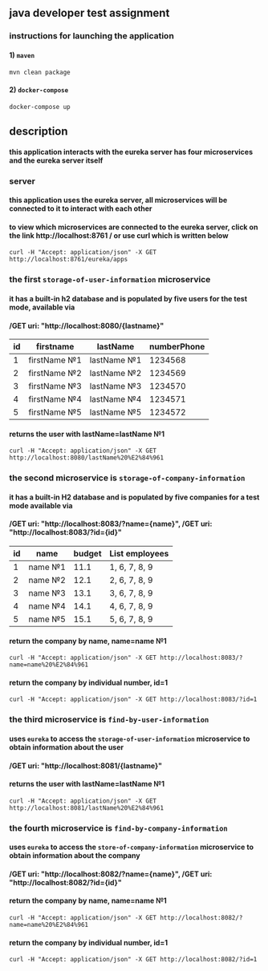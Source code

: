 ## java developer test assignment

### instructions for launching the application

#### 1) `maven`

```shell
mvn clean package
```
#### 2) `docker-compose`

```shell
docker-compose up
```

## description

#### this application interacts with the eureka server has four microservices and the eureka server itself

### server
#### this application uses the eureka server, all microservices will be connected to it to interact with each other
#### to view which microservices are connected to the eureka server, click on the link http://localhost:8761 / or use curl which is written below
```shell
curl -H "Accept: application/json" -X GET http://localhost:8761/eureka/apps
```


### the first `storage-of-user-information` microservice
#### it has a built-in h2 database and is populated by five users for the test mode, available via 
#### /GET uri: "http://localhost:8080/{lastname}"
| id | firstname    | lastName    | numberPhone |
|----|--------------|-------------|-------------|
| 1  | firstName №1 | lastName №1 | 1234568     |
| 2  | firstName №2 | lastName №2 | 1234569     |
| 3  | firstName №3 | lastName №3 | 1234570     |
| 4  | firstName №4 | lastName №4 | 1234571     |
| 5  | firstName №5 | lastName №5 | 1234572     |

#### returns the user with lastName=lastName №1
```shell
curl -H "Accept: application/json" -X GET http://localhost:8080/lastName%20%E2%84%961
```

### the second microservice is `storage-of-company-information`
#### it has a built-in H2 database and is populated by five companies for a test mode available via
#### /GET uri: "http://localhost:8083/?name={name}",  /GET uri: "http://localhost:8083/?id={id}"
| id | name    | budget | List<Integer> employees |
|----|---------|--------|-------------------------|
| 1  | name №1 | 11.1   | 1, 6, 7, 8, 9           |
| 2  | name №2 | 12.1   | 2, 6, 7, 8, 9           |
| 3  | name №3 | 13.1   | 3, 6, 7, 8, 9           |
| 4  | name №4 | 14.1   | 4, 6, 7, 8, 9           |
| 5  | name №5 | 15.1   | 5, 6, 7, 8, 9           |
#### return the company by name, name=name №1
```shell
curl -H "Accept: application/json" -X GET http://localhost:8083/?name=name%20%E2%84%961
```
#### return the company by individual number, id=1
```shell
curl -H "Accept: application/json" -X GET http://localhost:8083/?id=1
```

### the third microservice is `find-by-user-information`
#### uses `eureka` to access the `storage-of-user-information` microservice to obtain information about the user
#### /GET uri: "http://localhost:8081/{lastname}"
#### returns the user with lastName=lastName №1
```shell
curl -H "Accept: application/json" -X GET http://localhost:8081/lastName%20%E2%84%961
```

### the fourth microservice is `find-by-company-information`
#### uses `eureka` to access the `store-of-company-information` microservice to obtain information about the company
#### /GET uri: "http://localhost:8082/?name={name}",  /GET uri: "http://localhost:8082/?id={id}"
#### return the company by name, name=name №1
```shell
curl -H "Accept: application/json" -X GET http://localhost:8082/?name=name%20%E2%84%961
```
#### return the company by individual number, id=1
```shell
curl -H "Accept: application/json" -X GET http://localhost:8082/?id=1
```
